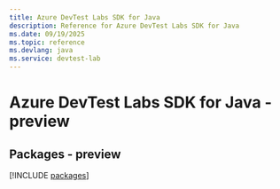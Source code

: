 ```yaml
---
title: Azure DevTest Labs SDK for Java
description: Reference for Azure DevTest Labs SDK for Java
ms.date: 09/19/2025
ms.topic: reference
ms.devlang: java
ms.service: devtest-lab
---
```

# Azure DevTest Labs SDK for Java - preview
## Packages - preview
[!INCLUDE [packages](devtest-labs-index.md)]